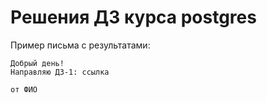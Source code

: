 # Решения ДЗ курса postgres

Пример письма с результатами:

```text
Добрый день! 
Направляю ДЗ-1: ссылка 

от ФИО
```
